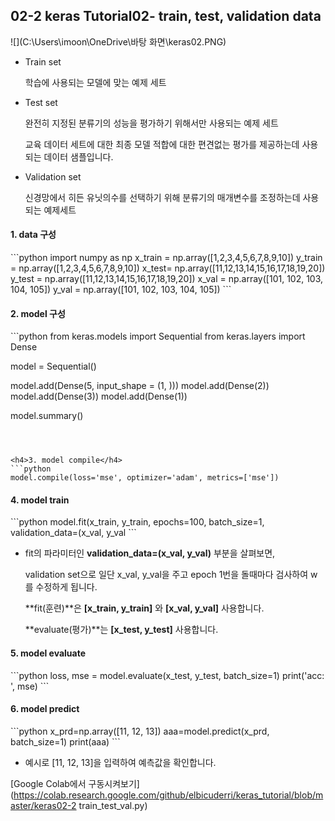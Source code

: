 <h2> 02-2 keras Tutorial02- train, test, validation data</h2>
![](C:\Users\imoon\OneDrive\바탕 화면\keras02.PNG)

- Train set

  학습에 사용되는 모델에 맞는 예제 세트

- Test set

  완전히 지정된 분류기의 성능을 평가하기 위해서만 사용되는 예제 세트

  교육 데이터 세트에 대한 최종 모델 적합에 대한 편견없는 평가를 제공하는데 사용되는 데이터 샘플입니다.

- Validation set

  신경망에서 히든 유닛의수를 선택하기 위해 분류기의 매개변수를 조정하는데 사용되는 예제세트

  

<h4>1. data 구성</h4>
```python
import numpy as np
x_train = np.array([1,2,3,4,5,6,7,8,9,10])
y_train = np.array([1,2,3,4,5,6,7,8,9,10])
x_test= np.array([11,12,13,14,15,16,17,18,19,20])
y_test = np.array([11,12,13,14,15,16,17,18,19,20])
x_val = np.array([101, 102, 103, 104, 105])
y_val = np.array([101, 102, 103, 104, 105])
```



<h4>2. model 구성</h4>
```python
from keras.models import Sequential
from keras.layers import Dense

model = Sequential()

model.add(Dense(5, input_shape = (1, )))
model.add(Dense(2))
model.add(Dense(3))
model.add(Dense(1))

model.summary()
```



<h4>3. model compile</h4>
```python
model.compile(loss='mse', optimizer='adam', metrics=['mse'])
```



<h4>4. model train</h4>
```python
model.fit(x_train, y_train, epochs=100, batch_size=1, validation_data=(x_val, y_val
```

- fit의 파라미터인 **validation_data=(x_val, y_val)** 부분을 살펴보면,

  validation set으로 일단 x_val, y_val을 주고 epoch 1번을 돌때마다 검사하여 w를 수정하게 됩니다.

  **fit(훈련)**은 **[x_train, y_train]** 와 **[x_val, y_val]** 사용합니다.

  **evaluate(평가)**는 **[x_test, y_test]** 사용합니다.

   

<h4>5. model evaluate</h4>
```python
loss, mse = model.evaluate(x_test, y_test, batch_size=1)
print('acc: ', mse)
```



<h4>6. model predict</h4>
```python
x_prd=np.array([11, 12, 13])
aaa=model.predict(x_prd, batch_size=1)
print(aaa)
```

- 예시로 [11, 12, 13]을 입력하여 예측값을 확인합니다.



[Google Colab에서 구동시켜보기](https://colab.research.google.com/github/elbicuderri/keras_tutorial/blob/master/keras02-2 train_test_val.py)



